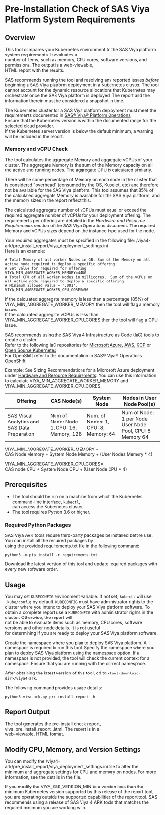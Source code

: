 # Pre-Installation Check of SAS Viya Platform System Requirements
## Overview
This tool compares your Kubernetes environment to the SAS Viya platform system requirements.  It evaluates a   
number of items, such as memory, CPU cores, software versions, and permissions. The output is a web-viewable,  
HTML report with the results. 

SAS recommends running the tool and resolving any reported issues _before_ beginning a SAS Viya platform
deployment in a Kubernetes cluster.  The tool cannot account for the dynamic resource allocations that 
Kubernetes may orchestrate once the SAS Viya platform is deployed.  The report and the information therein must
be considered a snapshot in time.  

The Kubernetes cluster for a SAS Viya platform deployment must meet the requirements documented in [SAS® Viya® Platform Operations](https://go.documentation.sas.com/doc/en/itopscdc/default/itopssr/titlepage.htm)  
Ensure that the Kubernetes version is within the documented range for the selected cloud provider.  
If the Kubernetes server version is below the default minimum, a warning will be included in the report.


### Memory and vCPU Check
The tool calculates the aggregate Memory and aggregate vCPUs of your cluster. The aggregate Memory is the sum 
of the Memory capacity on all the active and running nodes. The aggregate CPU is calculated similarly.
  
There will be some percentage of Memory on each node in the cluster that is considered "overhead" (consumed by the OS, Kubelet, etc)
and therefore not be available for the SAS Viya platform.   This tool assumes that 85% of the calculated aggregate Memory is available for the SAS Viya platform, 
and the memory sizes in the report reflect this.  

The calculated aggregate number of vCPUs must equal or exceed the required aggregate number of vCPUs for your deployment offering. 
The requirements per offering are detailed in the _Hardware and Resource Requirements_ section of the SAS Viya Operations document. 
The required Memory and vCPUs sizes depend on the instance type used for the node.  

Your required aggregates must be specified in the following file: 
<tool-download-dir>/viya4-ark/pre_install_report/viya_deployment_settings.ini  
Here is an example:
```
# Total Memory of all worker Nodes in GB. Sum of the Memory on all active node required to deploy a specific offering.
# Set value for required for offering
VIYA_MIN_AGGREGATE_WORKER_MEMORY=448G
# Total CPU of all worker Nodes in millicores.  Sum of the vCPUs on all active node required to deploy a specific offering.
# Minimum allowed value = '.001'. 
VIYA_MIN_AGGREGATE_WORKER_CPU_CORES=56
```

If the calculated aggregate memory is less than a percentage (85%) of VIYA_MIN_AGGREGATE_WORKER_MEMORY then the tool will flag a memory issue.  
If the calculated aggregate vCPUs is less than VIYA_MIN_AGGREGATE_WORKER_CPU_CORES then the tool will flag a CPU issue.
 
SAS recommends using the SAS Viya 4 Infrastructure as Code (IaC) tools to create a cluster.  
Refer to the following IaC repositories for [Microsoft Azure](https://github.com/sassoftware/viya4-iac-azure), [AWS](https://github.com/sassoftware/viya4-iac-aws]), [GCP](https://github.com/sassoftware/viya4-iac-gcp) or [Open Source Kubernetes](https://github.com/sassoftware/viya4-iac-k8s)   
For OpenShift refer to the documentation in SAS® Viya® Operations [OpenShift](https://go.documentation.sas.com/doc/en/itopscdc/default/itopssr/n1ika6zxghgsoqn1mq4bck9dx695.htm#p1c8bxlbu0gzuvn1e75nck1yozcn)  
  
Example: See Sizing Recommendations for a Microsoft Azure deployment under [Hardware and Resource Requirements](https://go.documentation.sas.com/doc/en/itopscdc/default/itopssr/n0ampbltwqgkjkn1j3qogztsbbu0.htm#p1wmvm5pzezbwxn1rjjftlfqmeiu). You can use this information to calculate VIYA_MIN_AGGREGATE_WORKER_MEMORY and VIYA_MIN_AGGREGATE_WORKER_CPU_CORES.

| Offering                  | CAS Node(s)          | System Node  | Nodes in User Node Pool(s)  |
| ------------------------- |-------------          | --------- | -------------|
| SAS Visual Analytics and SAS Data Preparation  |  Num of Node: Node 1, CPU: 16, Memory, 128 | Num. of Nodes: 1, CPU: 8,  Memory: 64 | Num of Node: 1 per Node User Node Pool,  CPU: 8 Memory 64 |

VIYA_MIN_AGGREGATE_WORKER_MEMORY =  
CAS Node Memory + System Node Memory + (User Nodes Memory * 4)  

VIYA_MIN_AGGREGATE_WORKER_CPU_CORES=  
CAS node CPU  + System Node CPU + (User Node CPU * 4)


## Prerequisites 
- The tool should be run on a machine from which the Kubernetes command-line interface, `kubectl`,   
can access the Kubernetes cluster. 
- The tool requires Python 3.6 or higher.  

### Required Python Packages
SAS Viya ARK tools require third-party packages be installed before use. You can install all the required packages by   
using the provided requirements.txt file in the following command:

```commandline
python3 -m pip install -r requirements.txt
```

Download the latest version of this tool and update required packages with every new software order.

## Usage

You may set `KUBECONFIG` environment variable.  If not set, `kubectl` will use `.kube/config` by default. 
`KUBECONFIG` must have administrator rights to the cluster where you intend to deploy your SAS Viya platform software.
To obtain a complete report use a `KUBECONFIG` with administrator rights in the cluster.  Otherwise, the report will   
not be able to evaluate items such as memory, CPU cores, software versions and other node details. It is not useful   
for determining if you are ready to deploy your SAS Viya platform software.

Create the namespace where you plan to deploy SAS Viya platform.  A namespace is required to run this tool. Specify the namespace where you plan to deploy SAS Viya platform using the namespace option. If a namespace is not provided, the tool will check the current context for a namespace. Ensure that you are running with the correct namespace.   

After obtaining the latest version of this tool, cd to `<tool-download-dir>/viya4-ark`. 

The following command provides usage details:

```
python3 viya-ark.py pre-install-report -h
```

## Report Output

The tool generates the pre-install check report, viya_pre_install_report_<timestamp>.html.  The report is in a   
web-viewable, HTML format.

## Modify CPU, Memory, and Version Settings

You can modify the <tool-download-dir>/viya4-ark/pre_install_report/viya_deployment_settings.ini file to alter the   
minimum and aggregate settings for CPU and memory on nodes. For more information, see the details in the file.

If you modify the VIYA_K8S_VERSION_MIN to a version less than the minimum Kubernetes version supported by this 
release of the report tool, you are operating outside the supported capabilities of the report tool.  SAS recommends 
using a release of SAS Viya 4 ARK tools that matches the required minimum you are working with. 
